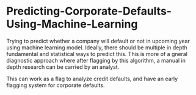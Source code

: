 # Predicting-Corporate-Defaults-Using-Machine-Learning

Trying to predict whether a company will default or not in upcoming year using machine learning model. Ideally, 
there should be multiple in depth fundamental and statistical ways to predict this. This is more of a gneral diagnostic approach where after flagging by this algorithm, 
a manual in depth research can be carried by an analyst. 

This can work as a flag to analyze credit defaults, and have an early flagging system for corporate defaults.
